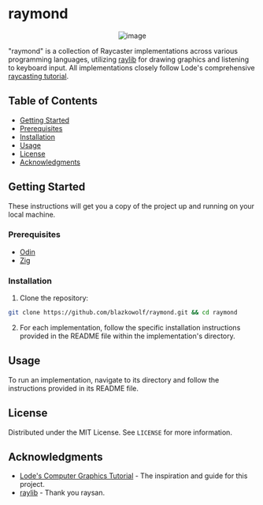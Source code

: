 # raymond

<div align="center">
  
![image](https://github.com/blazkowolf/raymond/assets/9439488/78de1f17-c5ae-49b9-b7c0-e4290e6111d1)

</div>

"raymond" is a collection of Raycaster implementations across various
programming languages, utilizing [raylib] for drawing graphics and listening to
keyboard input. All implementations closely follow Lode's comprehensive
[raycasting tutorial][lodev].

## Table of Contents

- [Getting Started](#getting-started)
- [Prerequisites](#prerequisites)
- [Installation](#installation)
- [Usage](#usage)
- [License](#license)
- [Acknowledgments](#acknowledgments)

## Getting Started

These instructions will get you a copy of the project up and running on your
local machine.

### Prerequisites

- [Odin](https://odin-lang.org/docs/install/)
- [Zig](https://ziglang.org/download/)

### Installation

1. Clone the repository:

```sh
git clone https://github.com/blazkowolf/raymond.git && cd raymond
```

2. For each implementation, follow the specific installation instructions
provided in the README file within the implementation's directory.

## Usage

To run an implementation, navigate to its directory and follow the instructions
provided in its README file.

## License

Distributed under the MIT License. See `LICENSE` for more information.

## Acknowledgments

- [Lode's Computer Graphics Tutorial][lodev] - The inspiration and guide for this project.
- [raylib] - Thank you raysan.

[raylib]: https://www.raylib.com/
[lodev]: https://lodev.org/cgtutor/raycasting.html
